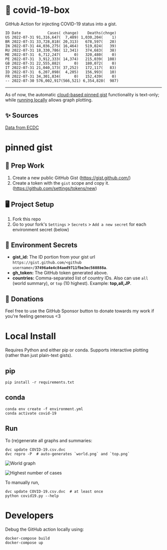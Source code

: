 # 🏥 covid-19-box

GitHub Action for injecting COVID-19 status into a gist.

```
ID Date            Cases( change)    Deaths(chnge)
US 2022-07-31 91,316,647(  7,489) 1,030,204(    1)
BR 2022-07-31 33,728,818( 20,313)   678,597(   28)
IN 2022-07-31 44,036,275( 16,464)   519,024(   39)
RU 2022-07-31 18,330,786( 12,341)   374,683(   38)
ME 2022-07-31  6,712,247(      0)   320,480(    0)
PE 2022-07-31  3,912,333( 14,374)   215,039(  108)
GB 2022-07-31 22,555,882(      0)   180,072(    0)
IT 2022-07-31 21,040,173( 37,252)   172,117(   83)
ID 2022-07-31  6,207,098(  4,205)   156,993(   10)
FR 2022-07-31 34,301,834(      0)   152,439(    0)
-- 2022-07-30 576,002,917(566,521) 6,354,828(  987)
```

---

As of now, the automatic [cloud-based pinned gist](#pinned-gist) functionality is text-only;
while [running locally](#local-install) allows graph plotting.

## ✨ Sources

[Data from ECDC](https://www.ecdc.europa.eu/en/publications-data/download-todays-data-geographic-distribution-covid-19-cases-worldwide)

# pinned gist

## 🎒 Prep Work
1. Create a new public GitHub Gist (https://gist.github.com/)
1. Create a token with the `gist` scope and copy it. (https://github.com/settings/tokens/new)

## 🖥 Project Setup
1. Fork this repo
1. Go to your fork's `Settings` > `Secrets` > `Add a new secret` for each environment secret (below)

## 🤫 Environment Secrets
- **gist_id:** The ID portion from your gist url `https://gist.github.com/<github username>/`**`37496a4e4c84aed9711fbe3ec560888a`**.
- **gh_token:** The GitHub token generated above.
- **countries:** Comma-separated list of country IDs. Also can use `all` (world summary), or `top` (10 highest). Example: **top,all,JP**.

## 💸 Donations

Feel free to use the GitHub Sponsor button to donate towards my work if you're feeling generous <3

# Local Install

Requires Python and either pip or conda. Supports interactive plotting (rather than just plain-text gists).

## pip

```
pip install -r requirements.txt
```

## conda

```
conda env create -f environment.yml
conda activate covid-19
```

## Run

To (re)generate all graphs and summaries:

```
dvc update COVID-19.csv.dvc
dvc repro -P  # auto-generates `world.png` and `top.png`
```

![World graph](world.png)

![Highest number of cases](top.png)

To manually run,

```
dvc update COVID-19.csv.dvc  # at least once
python covid19.py --help
```

# Developers

Debug the GitHub action locally using:

```
docker-compose build
docker-compose up
```
